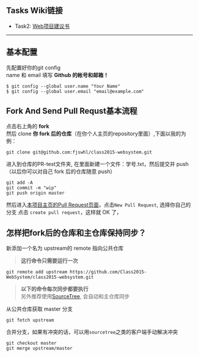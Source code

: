 ## Tasks Wiki链接

* Task2: [Web项目建议书](https://github.com/Class2015-WebSystem/class2015-websystem/wiki/Web%E9%A1%B9%E7%9B%AE%E5%BB%BA%E8%AE%AE%E4%B9%A6)

---
## 基本配置

先配置好你的git config  
name 和 email 填写 **Github 的帐号和邮箱！**

```
$ git config --global user.name "Your Name"
$ git config --global user.email "email@example.com"
```

## Fork And Send Pull Requst基本流程

点击右上角的 **fork**  
然后 clone **你 fork 后的仓库**（在你个人主页的repository里面）,下面以我的为例：

```
git clone git@github.com:fjswhl/class2015-websystem.git
```

进入到仓库的PR-test文件夹, 在里面新建一个文件：学号.txt，然后提交并 push（以后你可以对自己 fork 后的仓库随意 push）

```
git add -A  
git commit -m "wip"  
git push origin master  
```

然后进入[本项目主页的Pull Request页面](https://github.com/Class2015-WebSystem/class2015-websystem/pulls)，点击`New Pull Request`, 选择你自己的分支 点击 `create pull request`，这样就 OK 了，

## 怎样把fork后的仓库和主仓库保持同步？

新添加一个名为 upstream的 remote 指向公共仓库
>**这行命令只需要运行一次**

```
git remote add upstream https://github.com/Class2015-WebSystem/class2015-websystem.git
```
>**以下的命令每次同步都要执行**  
>另外推荐使用[SourceTree](http://www.sourcetreeapp.com/), 会自动和主仓库同步

从公共仓库获取 master 分支

```
git fetch upstream
```
合并分支，如果有冲突的话，可以用`sourcetree`之类的客户端手动解决冲突

```
git checkout master
git merge upstream/master
```

